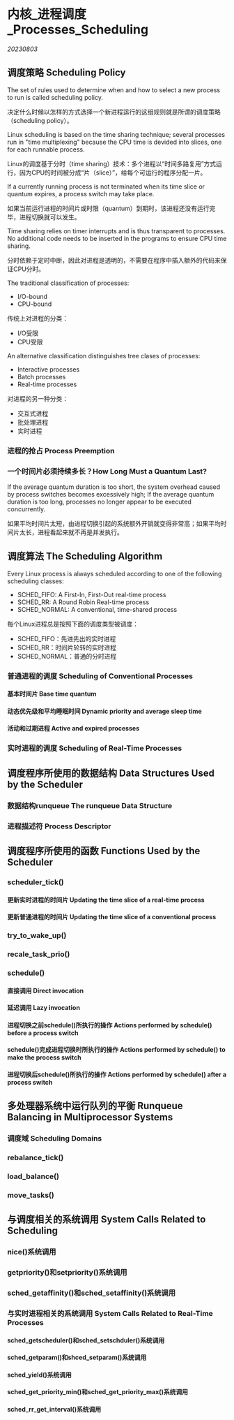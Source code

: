 ﻿# 内核_进程调度_Processes_Scheduling  

*20230803*  

## 调度策略 Scheduling Policy

The set of rules used to determine when and how to select a new process to run is called scheduling policy.

决定什么时候以怎样的方式选择一个新进程运行的这组规则就是所谓的调度策略（scheduling policy）。

Linux scheduling is based on the time sharing technique; several processes run in "time multiplexing" because the CPU time is devided into slices, one for each runnable process.

Linux的调度基于分时（time sharing）技术：多个进程以“时间多路复用”方式运行，因为CPU的时间被分成“片（slice）”，给每个可运行的程序分配一片。

If a currently running process is not terminated when its time slice or quantum expires, a process switch may take place.

如果当前运行进程的时间片或时限（quantum）到期时，该进程还没有运行完毕，进程切换就可以发生。

Time sharing relies on timer interrupts and is thus transparent to processes. No additional code needs to be inserted in the programs to ensure CPU time sharing.

分时依赖于定时中断，因此对进程是透明的，不需要在程序中插入额外的代码来保证CPU分时。

The traditional classification of processes:

* I/O-bound
* CPU-bound

传统上对进程的分类：

* I/O受限
* CPU受限

An alternative classification distinguishes tree clases of processes:

* Interactive processes
* Batch processes
* Real-time processes

对进程的另一种分类：

* 交互式进程
* 批处理进程
* 实时进程

### 进程的抢占 Process Preemption

### 一个时间片必须持续多长？How Long Must a Quantum Last?

If the average quantum duration is too short, the system overhead caused by process switches becomes excessively high; If the average quantum duration is too long, processes no longer appear to be executed concurrently.

如果平均时间片太短，由进程切换引起的系统额外开销就变得非常高；如果平均时间片太长，进程看起来就不再是并发执行。

## 调度算法 The Scheduling Algorithm

Every Linux process is always scheduled according to one of the following scheduling classes:

* SCHED_FIFO: A First-In, First-Out real-time process
* SCHED_RR: A Round Robin Real-time process
* SCHED_NORMAL: A conventional, time-shared process 

每个Linux进程总是按照下面的调度类型被调度：

* SCHED_FIFO：先进先出的实时进程
* SCHED_RR：时间片轮转的实时进程
* SCHED_NORMAL：普通的分时进程

### 普通进程的调度 Scheduling of Conventional Processes

#### 基本时间片 Base time quantum

#### 动态优先级和平均睡眠时间 Dynamic priority and average sleep time

#### 活动和过期进程 Active and expired processes

### 实时进程的调度 Scheduling of Real-Time Processes

## 调度程序所使用的数据结构 Data Structures Used by the Scheduler

### 数据结构runqueue The runqueue Data Structure

### 进程描述符 Process Descriptor

## 调度程序所使用的函数 Functions Used by the Scheduler

### scheduler_tick()

#### 更新实时进程的时间片 Updating the time slice of a real-time process

#### 更新普通进程的时间片 Updating the time slice of a conventional process

### try_to_wake_up()

### recale_task_prio()

### schedule()

#### 直接调用 Direct invocation

#### 延迟调用 Lazy invocation

#### 进程切换之前schedule()所执行的操作 Actions performed by schedule() before a process switch

#### schedule()完成进程切换时所执行的操作 Actions performed by schedule() to make the process switch

#### 进程切换后schedule()所执行的操作 Actions performed by schedule() after a process switch

## 多处理器系统中运行队列的平衡 Runqueue Balancing in Multiprocessor Systems

### 调度域 Scheduling Domains

### rebalance_tick()

### load_balance()

### move_tasks()

## 与调度相关的系统调用 System Calls Related to Scheduling

### nice()系统调用

### getpriority()和setpriority()系统调用

### sched_getaffinity()和sched_setaffinity()系统调用

### 与实时进程相关的系统调用 System Calls Related to Real-Time Processes

#### sched_getscheduler()和sched_setschduler()系统调用

#### sched_getparam()和shced_setparam()系统调用

#### sched_yield()系统调用

#### sched_get_priority_min()和sched_get_priority_max()系统调用

#### sched_rr_get_interval()系统调用